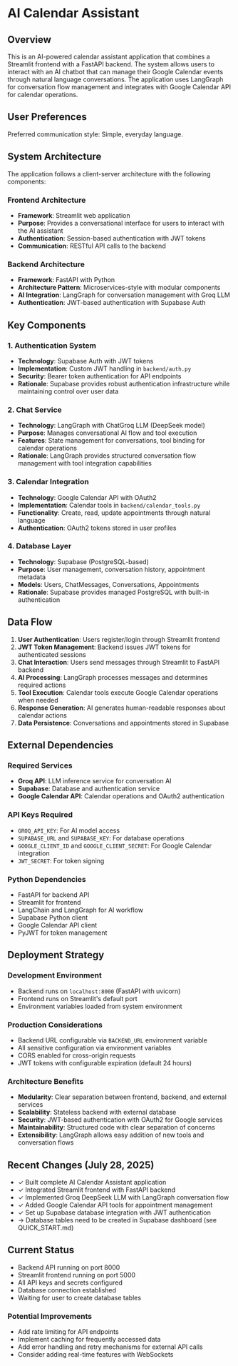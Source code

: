 # AI Calendar Assistant

## Overview

This is an AI-powered calendar assistant application that combines a Streamlit frontend with a FastAPI backend. The system allows users to interact with an AI chatbot that can manage their Google Calendar events through natural language conversations. The application uses LangGraph for conversation flow management and integrates with Google Calendar API for calendar operations.

## User Preferences

Preferred communication style: Simple, everyday language.

## System Architecture

The application follows a client-server architecture with the following components:

### Frontend Architecture
- **Framework**: Streamlit web application
- **Purpose**: Provides a conversational interface for users to interact with the AI assistant
- **Authentication**: Session-based authentication with JWT tokens
- **Communication**: RESTful API calls to the backend

### Backend Architecture
- **Framework**: FastAPI with Python
- **Architecture Pattern**: Microservices-style with modular components
- **AI Integration**: LangGraph for conversation management with Groq LLM
- **Authentication**: JWT-based authentication with Supabase Auth

## Key Components

### 1. Authentication System
- **Technology**: Supabase Auth with JWT tokens
- **Implementation**: Custom JWT handling in `backend/auth.py`
- **Security**: Bearer token authentication for API endpoints
- **Rationale**: Supabase provides robust authentication infrastructure while maintaining control over user data

### 2. Chat Service
- **Technology**: LangGraph with ChatGroq LLM (DeepSeek model)
- **Purpose**: Manages conversational AI flow and tool execution
- **Features**: State management for conversations, tool binding for calendar operations
- **Rationale**: LangGraph provides structured conversation flow management with tool integration capabilities

### 3. Calendar Integration
- **Technology**: Google Calendar API with OAuth2
- **Implementation**: Calendar tools in `backend/calendar_tools.py`
- **Functionality**: Create, read, update appointments through natural language
- **Authentication**: OAuth2 tokens stored in user profiles

### 4. Database Layer
- **Technology**: Supabase (PostgreSQL-based)
- **Purpose**: User management, conversation history, appointment metadata
- **Models**: Users, ChatMessages, Conversations, Appointments
- **Rationale**: Supabase provides managed PostgreSQL with built-in authentication

## Data Flow

1. **User Authentication**: Users register/login through Streamlit frontend
2. **JWT Token Management**: Backend issues JWT tokens for authenticated sessions
3. **Chat Interaction**: Users send messages through Streamlit to FastAPI backend
4. **AI Processing**: LangGraph processes messages and determines required actions
5. **Tool Execution**: Calendar tools execute Google Calendar operations when needed
6. **Response Generation**: AI generates human-readable responses about calendar actions
7. **Data Persistence**: Conversations and appointments stored in Supabase

## External Dependencies

### Required Services
- **Groq API**: LLM inference service for conversation AI
- **Supabase**: Database and authentication service
- **Google Calendar API**: Calendar operations and OAuth2 authentication

### API Keys Required
- `GROQ_API_KEY`: For AI model access
- `SUPABASE_URL` and `SUPABASE_KEY`: For database operations
- `GOOGLE_CLIENT_ID` and `GOOGLE_CLIENT_SECRET`: For Google Calendar integration
- `JWT_SECRET`: For token signing

### Python Dependencies
- FastAPI for backend API
- Streamlit for frontend
- LangChain and LangGraph for AI workflow
- Supabase Python client
- Google Calendar API client
- PyJWT for token management

## Deployment Strategy

### Development Environment
- Backend runs on `localhost:8000` (FastAPI with uvicorn)
- Frontend runs on Streamlit's default port
- Environment variables loaded from system environment

### Production Considerations
- Backend URL configurable via `BACKEND_URL` environment variable
- All sensitive configuration via environment variables
- CORS enabled for cross-origin requests
- JWT tokens with configurable expiration (default 24 hours)

### Architecture Benefits
- **Modularity**: Clear separation between frontend, backend, and external services
- **Scalability**: Stateless backend with external database
- **Security**: JWT-based authentication with OAuth2 for Google services
- **Maintainability**: Structured code with clear separation of concerns
- **Extensibility**: LangGraph allows easy addition of new tools and conversation flows

## Recent Changes (July 28, 2025)
- ✓ Built complete AI Calendar Assistant application
- ✓ Integrated Streamlit frontend with FastAPI backend
- ✓ Implemented Groq DeepSeek LLM with LangGraph conversation flow
- ✓ Added Google Calendar API tools for appointment management
- ✓ Set up Supabase database integration with JWT authentication
- → Database tables need to be created in Supabase dashboard (see QUICK_START.md)

## Current Status
- Backend API running on port 8000
- Streamlit frontend running on port 5000
- All API keys and secrets configured
- Database connection established
- Waiting for user to create database tables

### Potential Improvements
- Add rate limiting for API endpoints
- Implement caching for frequently accessed data
- Add error handling and retry mechanisms for external API calls
- Consider adding real-time features with WebSockets